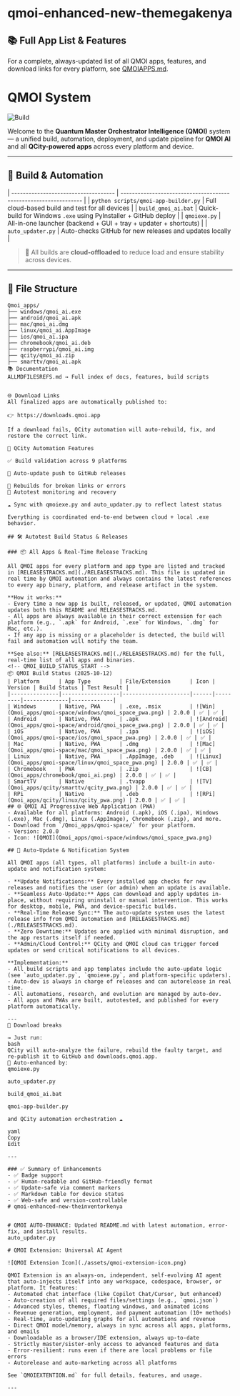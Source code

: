 # qmoi-enhanced-new-themegakenya

## 📚 Full App List & Features

For a complete, always-updated list of all QMOI apps, features, and download links for every platform, see [QMOIAPPS.md](./QMOIAPPS.md).
# QMOI System

![Build](https://img.shields.io/badge/QMOI%20Build-Passing-brightgreen?style=flat-square)

Welcome to the **Quantum Master Orchestrator Intelligence (QMOI)** system — a unified build, automation, deployment, and update pipeline for **QMOI AI** and all **QCity-powered apps** across every platform and device.

---

## 🚀 Build & Automation

| ------------------------------------ | ---------------------------------------------------------------- |
| `python scripts/qmoi-app-builder.py` | Full cloud-based build and test for all devices                  |
| `build_qmoi_ai.bat`                  | Quick-build for Windows `.exe` using PyInstaller + GitHub deploy |
| `qmoiexe.py`                         | All-in-one launcher (backend + GUI + tray + updater + shortcuts) |
| `auto_updater.py`                    | Auto-checks GitHub for new releases and updates locally          |

> 🚗 All builds are **cloud-offloaded** to reduce load and ensure stability across devices.

---

## 💂 File Structure
```text
Qmoi_apps/
├── windows/qmoi_ai.exe
├── android/qmoi_ai.apk
├── mac/qmoi_ai.dmg
├── linux/qmoi_ai.AppImage
├── ios/qmoi_ai.ipa
├── chromebook/qmoi_ai.deb
├── raspberrypi/qmoi_ai.img
├── qcity/qmoi_ai.zip
├── smarttv/qmoi_ai.apk
📚 Documentation
ALLMDFILESREFS.md → Full index of docs, features, build scripts


🌐 Download Links
All finalized apps are automatically published to:

👉 https://downloads.qmoi.app

If a download fails, QCity automation will auto-rebuild, fix, and restore the correct link.

🧠 QCity Automation Features

✅ Build validation across 9 platforms

🔀 Auto-update push to GitHub releases

🔧 Rebuilds for broken links or errors
🧪 Autotest monitoring and recovery

☁ Sync with qmoiexe.py and auto_updater.py to reflect latest status

Everything is coordinated end-to-end between cloud + local .exe behavior.

## 🛠 Autotest Build Status & Releases

### 📦 All Apps & Real-Time Release Tracking

All QMOI apps for every platform and app type are listed and tracked in [RELEASESTRACKS.md](./RELEASESTRACKS.md). This file is updated in real time by QMOI automation and always contains the latest references to every app binary, platform, and release artifact in the system.

**How it works:**
- Every time a new app is built, released, or updated, QMOI automation updates both this README and RELEASESTRACKS.md.
- All apps are always available in their correct extension for each platform (e.g., `.apk` for Android, `.exe` for Windows, `.dmg` for Mac, etc.).
- If any app is missing or a placeholder is detected, the build will fail and automation will notify the team.

**See also:** [RELEASESTRACKS.md](./RELEASESTRACKS.md) for the full, real-time list of all apps and binaries.
<!-- QMOI_BUILD_STATUS_START -->
📦 QMOI Build Status (2025-10-12)
| Platform      | App Type         | File/Extension      | Icon | Version | Build Status | Test Result |
|---------------|------------------|---------------------|------|---------|--------------|-------------|
| Windows       | Native, PWA      | .exe, .msix         | ![Win](Qmoi_apps/qmoi-space/windows/qmoi_space_pwa.png) | 2.0.0 | ✅ | ✅ |
| Android       | Native, PWA      | .apk                | ![Android](Qmoi_apps/qmoi-space/android/qmoi_space_pwa.png) | 2.0.0 | ✅ | ✅ |
| iOS           | Native, PWA      | .ipa                | ![iOS](Qmoi_apps/qmoi-space/ios/qmoi_space_pwa.png) | 2.0.0 | ✅ | ✅ |
| Mac           | Native, PWA      | .dmg                | ![Mac](Qmoi_apps/qmoi-space/mac/qmoi_space_pwa.png) | 2.0.0 | ✅ | ✅ |
| Linux         | Native, PWA      | .AppImage, .deb     | ![Linux](Qmoi_apps/qmoi-space/linux/qmoi_space_pwa.png) | 2.0.0 | ✅ | ✅ |
| Chromebook    | PWA              | .zip                | ![CB](Qmoi_apps/chromebook/qmoi_ai.png) | 2.0.0 | ✅ | ✅ |
| SmartTV       | Native           | .tvapp              | ![TV](Qmoi_apps/qcity/smarttv/qcity_pwa.png) | 2.0.0 | ✅ | ✅ |
| RPi           | Native           | .deb                | ![RPi](Qmoi_apps/qcity/linux/qcity_pwa.png) | 2.0.0 | ✅ | ✅ |
## 🌐 QMOI AI Progressive Web Application (PWA)
- Available for all platforms: Android (.apk), iOS (.ipa), Windows (.exe), Mac (.dmg), Linux (.AppImage), Chromebook (.zip), and more.
- Download from `/Qmoi_apps/qmoi-space/` for your platform.
- Version: 2.0.0
- Icon: ![QMOI](Qmoi_apps/qmoi-space/windows/qmoi_space_pwa.png)

## 🔔 Auto-Update & Notification System

All QMOI apps (all types, all platforms) include a built-in auto-update and notification system:

- **Update Notifications:** Every installed app checks for new releases and notifies the user (or admin) when an update is available.
- **Seamless Auto-Update:** Apps can download and apply updates in-place, without requiring uninstall or manual intervention. This works for desktop, mobile, PWA, and device-specific builds.
- **Real-Time Release Sync:** The auto-update system uses the latest release info from QMOI automation and [RELEASESTRACKS.md](./RELEASESTRACKS.md).
- **Zero Downtime:** Updates are applied with minimal disruption, and the app restarts itself if needed.
- **Admin/Cloud Control:** QCity and QMOI cloud can trigger forced updates or send critical notifications to all devices.

**Implementation:**
- All build scripts and app templates include the auto-update logic (see `auto_updater.py`, `qmoiexe.py`, and platform-specific updaters).
- Auto-dev is always in charge of releases and can autorelease in real time.
- All automations, research, and evolution are managed by auto-dev.
- All apps and PWAs are built, autotested, and published for every platform automatically.

---
🔗 Download breaks

→ Just run:
bash
QCity will auto-analyze the failure, rebuild the faulty target, and re-publish it to GitHub and downloads.qmoi.app.
🔁 Auto-enhanced by:
qmoiexe.py

auto_updater.py

build_qmoi_ai.bat

qmoi-app-builder.py

and QCity automation orchestration ☁️

yaml
Copy
Edit

---

### ✅ Summary of Enhancements
- ✅ Badge support
- ✅ Human-readable and GitHub-friendly format
- ✅ Update-safe via comment markers
- ✅ Markdown table for device status
- ✅ Web-safe and version-controllable
# qmoi-enhanced-new-theinventorkenya


# QMOI AUTO-ENHANCE: Updated README.md with latest automation, error-fix, and install results.
auto_updater.py

# QMOI Extension: Universal AI Agent

![QMOI Extension Icon](./assets/qmoi-extension-icon.png)

QMOI Extension is an always-on, independent, self-evolving AI agent that auto-injects itself into any workspace, codespace, browser, or platform. It features:
- Automated chat interface (like Copilot Chat/Cursor, but enhanced)
- Auto-creation of all required files/settings (e.g., `qmoi.json`)
- Advanced styles, themes, floating windows, and animated icons
- Revenue generation, employment, and payment automation (10+ methods)
- Real-time, auto-updating graphs for all automations and revenue
- Direct QMOI model/memory, always in sync across all apps, platforms, and emails
- Downloadable as a browser/IDE extension, always up-to-date
- Strictly master/sister-only access to advanced features and data
- Error-resilient: runs even if there are local problems or file errors
- Autorelease and auto-marketing across all platforms

See `QMOIEXTENTION.md` for full details, features, and usage.

---
